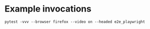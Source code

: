 Example invocations
===================

```shell
pytest -vvv --browser firefox --video on --headed e2e_playwright
```
